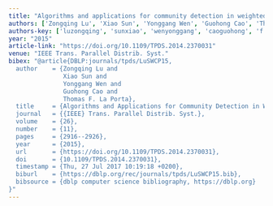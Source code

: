 ```yaml
---
title: "Algorithms and applications for community detection in weighted networks"
authors: ['Zongqing Lu', 'Xiao Sun', 'Yonggang Wen', 'Guohong Cao', 'Thomas F. La Porta']
authors-key: ['luzongqing', 'sunxiao', 'wenyonggang', 'caoguohong', 'f.thomas']
year: "2015"
article-link: "https://doi.org/10.1109/TPDS.2014.2370031"
venue: "IEEE Trans. Parallel Distrib. Syst."
bibex: "@article{DBLP:journals/tpds/LuSWCP15,
  author    = {Zongqing Lu and
               Xiao Sun and
               Yonggang Wen and
               Guohong Cao and
               Thomas F. La Porta},
  title     = {Algorithms and Applications for Community Detection in Weighted Networks},
  journal   = {{IEEE} Trans. Parallel Distrib. Syst.},
  volume    = {26},
  number    = {11},
  pages     = {2916--2926},
  year      = {2015},
  url       = {https://doi.org/10.1109/TPDS.2014.2370031},
  doi       = {10.1109/TPDS.2014.2370031},
  timestamp = {Thu, 27 Jul 2017 10:19:18 +0200},
  biburl    = {https://dblp.org/rec/journals/tpds/LuSWCP15.bib},
  bibsource = {dblp computer science bibliography, https://dblp.org}
}"
---
```

